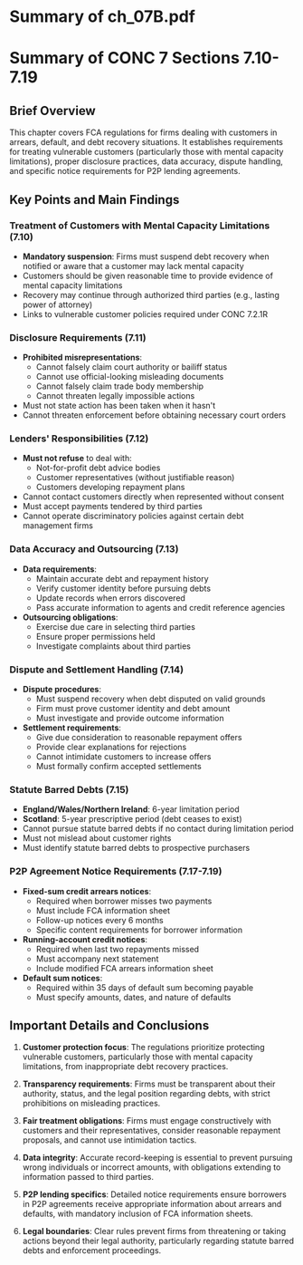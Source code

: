 # Summary of ch_07B.pdf

# Summary of CONC 7 Sections 7.10-7.19

## Brief Overview
This chapter covers FCA regulations for firms dealing with customers in arrears, default, and debt recovery situations. It establishes requirements for treating vulnerable customers (particularly those with mental capacity limitations), proper disclosure practices, data accuracy, dispute handling, and specific notice requirements for P2P lending agreements.

## Key Points and Main Findings

### Treatment of Customers with Mental Capacity Limitations (7.10)
- **Mandatory suspension**: Firms must suspend debt recovery when notified or aware that a customer may lack mental capacity
- Customers should be given reasonable time to provide evidence of mental capacity limitations
- Recovery may continue through authorized third parties (e.g., lasting power of attorney)
- Links to vulnerable customer policies required under CONC 7.2.1R

### Disclosure Requirements (7.11)
- **Prohibited misrepresentations**:
  - Cannot falsely claim court authority or bailiff status
  - Cannot use official-looking misleading documents
  - Cannot falsely claim trade body membership
  - Cannot threaten legally impossible actions
- Must not state action has been taken when it hasn't
- Cannot threaten enforcement before obtaining necessary court orders

### Lenders' Responsibilities (7.12)
- **Must not refuse** to deal with:
  - Not-for-profit debt advice bodies
  - Customer representatives (without justifiable reason)
  - Customers developing repayment plans
- Cannot contact customers directly when represented without consent
- Must accept payments tendered by third parties
- Cannot operate discriminatory policies against certain debt management firms

### Data Accuracy and Outsourcing (7.13)
- **Data requirements**:
  - Maintain accurate debt and repayment history
  - Verify customer identity before pursuing debts
  - Update records when errors discovered
  - Pass accurate information to agents and credit reference agencies
- **Outsourcing obligations**:
  - Exercise due care in selecting third parties
  - Ensure proper permissions held
  - Investigate complaints about third parties

### Dispute and Settlement Handling (7.14)
- **Dispute procedures**:
  - Must suspend recovery when debt disputed on valid grounds
  - Firm must prove customer identity and debt amount
  - Must investigate and provide outcome information
- **Settlement requirements**:
  - Give due consideration to reasonable repayment offers
  - Provide clear explanations for rejections
  - Cannot intimidate customers to increase offers
  - Must formally confirm accepted settlements

### Statute Barred Debts (7.15)
- **England/Wales/Northern Ireland**: 6-year limitation period
- **Scotland**: 5-year prescriptive period (debt ceases to exist)
- Cannot pursue statute barred debts if no contact during limitation period
- Must not mislead about customer rights
- Must identify statute barred debts to prospective purchasers

### P2P Agreement Notice Requirements (7.17-7.19)
- **Fixed-sum credit arrears notices**:
  - Required when borrower misses two payments
  - Must include FCA information sheet
  - Follow-up notices every 6 months
  - Specific content requirements for borrower information
- **Running-account credit notices**:
  - Required when last two repayments missed
  - Must accompany next statement
  - Include modified FCA arrears information sheet
- **Default sum notices**:
  - Required within 35 days of default sum becoming payable
  - Must specify amounts, dates, and nature of defaults

## Important Details and Conclusions

1. **Customer protection focus**: The regulations prioritize protecting vulnerable customers, particularly those with mental capacity limitations, from inappropriate debt recovery practices.

2. **Transparency requirements**: Firms must be transparent about their authority, status, and the legal position regarding debts, with strict prohibitions on misleading practices.

3. **Fair treatment obligations**: Firms must engage constructively with customers and their representatives, consider reasonable repayment proposals, and cannot use intimidation tactics.

4. **Data integrity**: Accurate record-keeping is essential to prevent pursuing wrong individuals or incorrect amounts, with obligations extending to information passed to third parties.

5. **P2P lending specifics**: Detailed notice requirements ensure borrowers in P2P agreements receive appropriate information about arrears and defaults, with mandatory inclusion of FCA information sheets.

6. **Legal boundaries**: Clear rules prevent firms from threatening or taking actions beyond their legal authority, particularly regarding statute barred debts and enforcement proceedings.